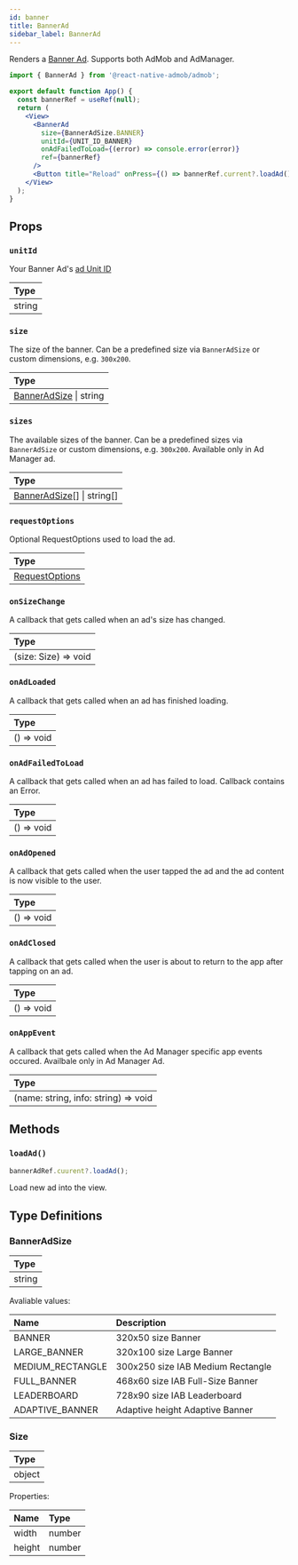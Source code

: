 ```yaml
---
id: banner
title: BannerAd
sidebar_label: BannerAd
---
```


Renders a [Banner Ad](https://support.google.com/admob/answer/9993556). Supports both AdMob and AdManager.

```jsx
import { BannerAd } from '@react-native-admob/admob';

export default function App() {
  const bannerRef = useRef(null);
  return (
    <View>
      <BannerAd
        size={BannerAdSize.BANNER}
        unitId={UNIT_ID_BANNER}
        onAdFailedToLoad={(error) => console.error(error)}
        ref={bannerRef}
      />
      <Button title="Reload" onPress={() => bannerRef.current?.loadAd()} />
    </View>
  );
}
```

## Props

### `unitId`

Your Banner Ad's [ad Unit ID](https://support.google.com/admob/answer/7356431)

| Type   |
| :----- |
| string |

### `size`

The size of the banner. Can be a predefined size via `BannerAdSize` or custom dimensions, e.g. `300x200`.

| Type                                    |
| :-------------------------------------- |
| [BannerAdSize](#banneradsize) \| string |

### `sizes`

The available sizes of the banner. Can be a predefined sizes via `BannerAdSize` or custom dimensions, e.g. `300x200`. Available only in Ad Manager ad.

| Type                                        |
| :------------------------------------------ |
| [BannerAdSize](#banneradsize)[] \| string[] |

### `requestOptions`

Optional RequestOptions used to load the ad. 

| Type                                       |
| :----------------------------------------- |
| [RequestOptions](/docs/api/RequestOptions) |

### `onSizeChange`

A callback that gets called when an ad's size has changed.

| Type                 |
| :------------------- |
| (size: Size) => void |

### `onAdLoaded`

A callback that gets called when an ad has finished loading.

| Type       |
| :--------- |
| () => void |

### `onAdFailedToLoad`

A callback that gets called when an ad has failed to load. Callback contains an Error.

| Type       |
| :--------- |
| () => void |

### `onAdOpened`

A callback that gets called when the user tapped the ad and the ad content is now visible to the user.

| Type       |
| :--------- |
| () => void |

### `onAdClosed`

A callback that gets called when the user is about to return to the app after tapping on an ad.

| Type       |
| :--------- |
| () => void |

### `onAppEvent`

A callback that gets called when the Ad Manager specific app events occured. Availbale only in Ad Manager Ad.

| Type                                 |
| :----------------------------------- |
| (name: string, info: string) => void |

## Methods

### `loadAd()`

```js
bannerAdRef.cuurent?.loadAd();
```

Load new ad into the view.

## Type Definitions

### BannerAdSize

| Type   |
| :----- |
| string |

Avaliable values:

| Name             | Description                       |
| :--------------- | :-------------------------------- |
| BANNER           | 320x50 size Banner                |
| LARGE_BANNER     | 320x100 size Large Banner         |
| MEDIUM_RECTANGLE | 300x250 size IAB Medium Rectangle |
| FULL_BANNER      | 468x60 size IAB Full-Size Banner  |
| LEADERBOARD      | 728x90 size IAB Leaderboard       |
| ADAPTIVE_BANNER  | Adaptive height Adaptive Banner   |

### Size

| Type   |
| :----- |
| object |

Properties:

| Name   | Type   |
| :----- | :----- |
| width  | number |
| height | number |